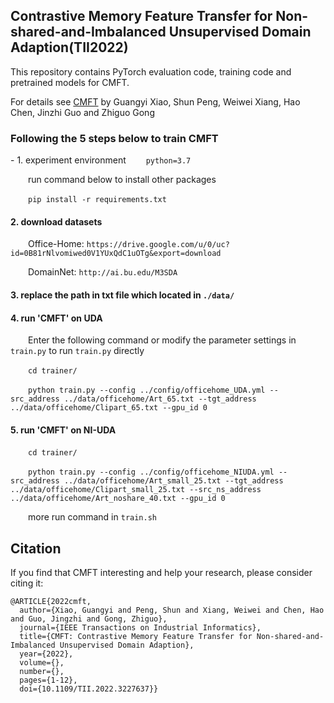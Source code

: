 ## Contrastive Memory Feature Transfer for Non-shared-and-Imbalanced Unsupervised Domain Adaption(TII2022)

This repository contains PyTorch evaluation code, training code and pretrained models for CMFT.


For details see [CMFT](https://ieeexplore.ieee.org/stamp/stamp.jsp?tp=&arnumber=9976256) by Guangyi Xiao, Shun Peng, Weiwei Xiang, Hao Chen, Jinzhi Guo and Zhiguo Gong

### Following the 5 steps below to train CMFT

-   1. experiment environment
   &emsp;&emsp;`python=3.7`
   
   &emsp;&emsp;run command below to install other packages
   
   &emsp;&emsp;`pip install -r requirements.txt`
   
#### 2. download datasets
   &emsp;&emsp;Office-Home: `https://drive.google.com/u/0/uc?id=0B81rNlvomiwed0V1YUxQdC1uOTg&export=download`
   
   &emsp;&emsp;DomainNet: `http://ai.bu.edu/M3SDA`

   
#### 3. replace the path in txt file which located in `./data/`

#### 4. run '**CMFT**' on UDA
   &emsp;&emsp;Enter the following command or modify the parameter settings in `train.py` to run `train.py` directly
   
   &emsp;&emsp;`cd trainer/`
   
   &emsp;&emsp;`python train.py --config ../config/officehome_UDA.yml --src_address ../data/officehome/Art_65.txt --tgt_address ../data/officehome/Clipart_65.txt --gpu_id 0`
   
#### 5. run '**CMFT**' on NI-UDA
   &emsp;&emsp;`cd trainer/`
   
   &emsp;&emsp;`python train.py --config ../config/officehome_NIUDA.yml --src_address ../data/officehome/Art_small_25.txt --tgt_address ../data/officehome/Clipart_small_25.txt --src_ns_address ../data/officehome/Art_noshare_40.txt --gpu_id 0`

   &emsp;&emsp;more run command in `train.sh` 
   
## Citation
If you find that CMFT interesting and help your research, please consider citing it:
```
@ARTICLE{2022cmft,
  author={Xiao, Guangyi and Peng, Shun and Xiang, Weiwei and Chen, Hao and Guo, Jingzhi and Gong, Zhiguo},
  journal={IEEE Transactions on Industrial Informatics}, 
  title={CMFT: Contrastive Memory Feature Transfer for Non-shared-and-Imbalanced Unsupervised Domain Adaption}, 
  year={2022},
  volume={},
  number={},
  pages={1-12},
  doi={10.1109/TII.2022.3227637}}

```
